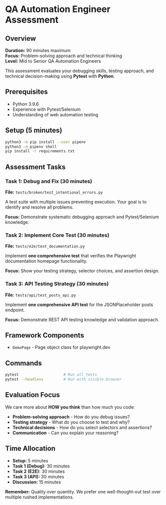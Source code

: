 # QA Automation Engineer Assessment

## Overview

**Duration:** 90 minutes maximum  
**Focus:** Problem-solving approach and technical thinking  
**Level:** Mid to Senior QA Automation Engineers

This assessment evaluates your debugging skills, testing approach, and technical decision-making using **Pytest** with **Python**.

## Prerequisites

- Python 3.9.6
- Experience with Pytest/Selenium
- Understanding of web automation testing

## Setup (5 minutes)

```bash
python3 -m pip install --user pipenv 
python3 -m pipenv shell
pip install -r requirements.txt
```

## Assessment Tasks

### Task 1: Debug and Fix (30 minutes)
**File:** `tests/broken/test_intentional_errors.py`

A test suite with multiple issues preventing execution. Your goal is to identify and resolve all problems.

**Focus:** Demonstrate systematic debugging approach and Pytest/Selenium knowledge.

### Task 2: Implement Core Test (30 minutes)
**File:** `tests/e2e/test_documentation.py`

Implement **one comprehensive test** that verifies the Playwright documentation homepage functionality.

**Focus:** Show your testing strategy, selector choices, and assertion design.

### Task 3: API Testing Strategy (30 minutes)
**File:** `tests/api/test_posts_api.py`

Implement **one comprehensive API test** for the JSONPlaceholder posts endpoint.

**Focus:** Demonstrate REST API testing knowledge and validation approach.

## Framework Components

- `DemoPage` - Page object class for playwright.dev

## Commands

```bash
pytest                    # Run all tests
pytest --headless         # Run with visible browser
```

## Evaluation Focus

We care more about **HOW you think** than how much you code:

- **Problem-solving approach** - How do you debug issues?
- **Testing strategy** - What do you choose to test and why?
- **Technical decisions** - How do you select selectors and assertions?
- **Communication** - Can you explain your reasoning?

## Time Allocation

- **Setup:** 5 minutes
- **Task 1 (Debug):** 30 minutes  
- **Task 2 (E2E):** 30 minutes
- **Task 3 (API):** 30 minutes
- **Discussion:** 15 minutes

**Remember:** Quality over quantity. We prefer one well-thought-out test over multiple rushed implementations.

